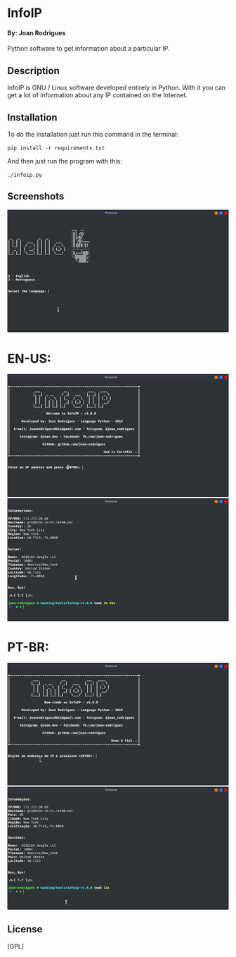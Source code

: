 # InfoIP
#### By: Joan Rodrigues

Python software to get information about a particular IP.

## Description

InfoIP is GNU / Linux software developed entirely in Python. With it you can get a lot of information about any IP contained on the Internet.

## Installation

To do the installation just run this command in the terminal:

~~~
pip install -r requirements.txt
~~~

And then just run the program with this:

~~~
./infoip.py
~~~

## Screenshots

![](src/screen01.png)

# EN-US:

![](src/screen02.png)
![](src/screen03.png)

# PT-BR:

![](src/screen04.png)
![](src/screen05.png)

## License

[GPL]
